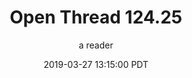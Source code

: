 ---
layout: podcast
title: "Open Thread 124.25"
author: a reader
description: https://slatestarcodex.com/2019/03/27/open-thread-124-25/
date: 2019-03-27 13:15:00 PDT
length: 59999
duration: 15
guid: open-thread-124-25
---